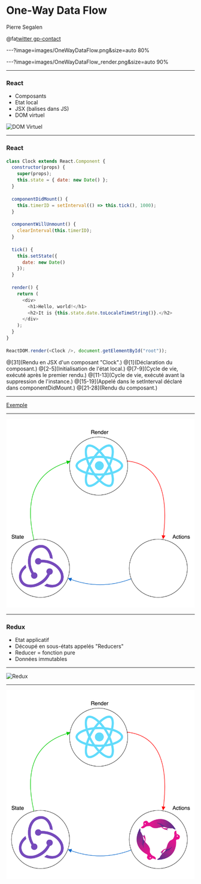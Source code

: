# One-Way Data Flow

Pierre Segalen

@fa[twitter gp-contact](@psegalen)

---?image=images/OneWayDataFlow.png&size=auto 80%

---?image=images/OneWayDataFlow_render.png&size=auto 90%

---

### React

* Composants
* Etat local
* JSX (balises dans JS)
* DOM virtuel

![DOM Virtuel](http://arqex.com/wp-content/uploads/2015/02/trees.png)

---

### React

```javascript
class Clock extends React.Component {
  constructor(props) {
    super(props);
    this.state = { date: new Date() };
  }

  componentDidMount() {
    this.timerID = setInterval(() => this.tick(), 1000);
  }

  componentWillUnmount() {
    clearInterval(this.timerID);
  }

  tick() {
    this.setState({
      date: new Date()
    });
  }

  render() {
    return (
      <div>
        <h1>Hello, world!</h1>
        <h2>It is {this.state.date.toLocaleTimeString()}.</h2>
      </div>
    );
  }
}

ReactDOM.render(<Clock />, document.getElementById("root"));
```

@[31](Rendu en JSX d'un composant "Clock".)
@[1](Déclaration du composant.)
@[2-5](Initialisation de l'état local.)
@[7-9](Cycle de vie, exécuté après le premier rendu.)
@[11-13](Cycle de vie, exécuté avant la suppression de l'instance.)
@[15-19](Appelé dans le setInterval déclaré dans componentDidMount.)
@[21-28](Rendu du composant.)

---

[Exemple](https://codepen.io/gaearon/pen/amqdNA?editors=0010)

---

![State](images/OneWayDataFlow_state.png)

---

### Redux

* Etat applicatif
* Découpé en sous-états appelés "Reducers"
* Reducer = fonction pure
* Données immutables

---

![Redux](http://jonnyreeves.co.uk/images/2016/redux-middleware/redux-with-middleware.png)

---

![Actions](images/OneWayDataFlow_actions.png)
